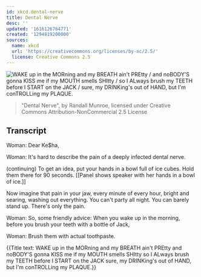 ```yaml
---
id: xkcd.dental-nerve
title: Dental Nerve
desc: ''
updated: '1616126764771'
created: '1294819200000'
sources:
  name: xkcd
  url: 'https://creativecommons.org/licenses/by-nc/2.5/'
  license: Creative Commons 2.5
---
```

![WAKE up in the MORning and my BREATH ain't PREtty / and noBODY'S gonna KISS me if my MOUTH smells SHItty / so I ALways brush my TEETH before I START on the JACK / sure, my DRINKing's out of HAND, but I'm conTROLLing my PLAQUE.](https://imgs.xkcd.com/comics/dental_nerve.png)
> "Dental Nerve", by Randall Munroe, licensed under Creative Commons Attribution-NonCommercial 2.5 License

## Transcript
Woman: Dear Ke$ha,

Woman: It's hard to describe the pain of a deeply infected dental nerve.

(continuing) To get an idea, put your hands in a bowl full of ice cubes. Hold them there for 90 seconds. [[Panel shows speaker with her hands in a bowl of ice.]]

Now imagine that pain in your jaw, every minute of every hour, bright and searing, washing out everything. You can't party all night. You can barely stand up. There's only the pain.

Woman: So, some friendly advice: When you wake up in the morning, before you brush your teeth with a bottle of Jack,

Woman: Brush them with actual toothpaste.

{{Title text: WAKE up in the MORning and my BREATH ain't PREtty 
 and noBODY'S gonna KISS me if my MOUTH smells SHItty 
 so I ALways brush my TEETH before I START on the JACK 
 sure, my DRINKing's out of HAND, but I'm conTROLLing my PLAQUE.}}
